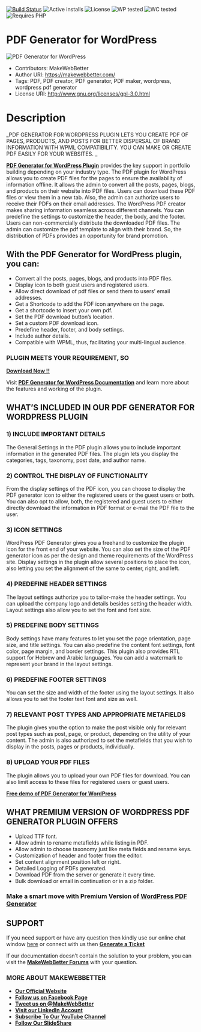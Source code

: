 [![Build Status](https://img.shields.io/travis/twbs/bootstrap/v4-dev.svg)](https://travis-ci.org/twbs/bootstrap) ![Active installs](https://img.shields.io/badge/Active-40%2B-brightgreen) ![License](https://img.shields.io/badge/License-GPLv3%20or%20later-yellowgreen) ![WP tested](https://img.shields.io/badge/WP%20tested-5.8.1-brightgreen) ![WC tested](https://img.shields.io/badge/WC%20tested-5.6.0-brightgreen) ![Requires PHP](https://img.shields.io/badge/Requires%20PHP-7.3.5-blue)
# PDF Generator for WordPress
![PDF Generator for WordPress](https://ps.w.org/pdf-generator-for-wp/assets/banner-772x250.png?rev=2537763)
* Contributors: MakeWebBetter
* Author URI: https://makewebbetter.com/
* Tags: PDF, PDF creator, PDF generator, PDF maker, wordpress, wordpress pdf generator
* License URI: http://www.gnu.org/licenses/gpl-3.0.html 

# Description
_PDF GENERATOR FOR WORDPRESS PLUGIN LETS YOU CREATE PDF OF PAGES, PRODUCTS, AND POSTS FOR BETTER DISPERSAL OF BRAND INFORMATION WITH WPML COMPATIBILITY. YOU CAN MAKE OR CREATE PDF EASILY FOR YOUR WEBSITES. _

**[PDF Generator for WordPress Plugin](https://wordpress.org/plugins/pdf-generator-for-wp/)** provides the key support in portfolio building depending on your industry type. The PDF plugin for WordPress allows you to create PDF files for the pages to ensure the availability of information offline. It allows the admin to convert all the posts, pages, blogs, and products on their website into PDF files. 
Users can download these PDF files or view them in a new tab. Also, the admin can authorize users to receive their PDFs on their email addresses. The WordPress PDF creator makes sharing information seamless across different channels. You can predefine the settings to customize the header, the body, and the footer.
Users can non-commercially distribute the downloaded PDF files. The admin can customize the pdf template to align with their brand. So, the distribution of PDFs provides an opportunity for brand promotion.

## With the PDF Generator for WordPress plugin, you can:

- Convert all the posts, pages, blogs, and products into PDF files.
- Display icon to both guest users and registered users.
- Allow direct download of pdf files or send them to users’ email addresses. 
- Get a Shortcode to add the PDF icon anywhere on the page.
- Get a shortcode to insert your own pdf.
- Set the PDF download button’s location. 
- Set a custom PDF download icon.
- Predefine header, footer, and body settings.
- Include author details. 
- Compatible with WPML, thus, facilitating your multi-lingual audience.

### PLUGIN MEETS YOUR REQUIREMENT, SO 
[**Download Now !!**](https://downloads.wordpress.org/plugin/pdf-generator-for-wp.zip) 

Visit [**PDF Generator for WordPress Documentation**](http://docs.makewebbetter.com/pdf-generator-for-wp/?utm_source=MWB-PDF-org&utm_medium=MWB-ORG-Page&utm_campaign=MWB-doc) and learn more about the features and working of the plugin.

## WHAT’S INCLUDED IN OUR PDF GENERATOR FOR WORDPRESS PLUGIN

### 1) INCLUDE IMPORTANT DETAILS
The General Settings in the PDF plugin allows you to include important information in the generated PDF files. The plugin lets you display the categories, tags, taxonomy, post date, and author name. 

### 2) CONTROL THE DISPLAY OF FUNCTIONALITY
From the display settings of the PDF icon, you can choose to display the PDF generator icon to either the registered users or the guest users or both. You can also opt to allow, both, the registered and guest users to either directly download the information in PDF format or e-mail the PDF file to the user.

### 3) ICON SETTINGS
WordPress PDF Generator gives you a freehand to customize the plugin icon for the front end of your website. You can also set the size of the PDF generator icon as per the design and theme requirements of the WordPress site. Display settings in the plugin allow several positions to place the icon, also letting you set the alignment of the same to center, right, and left.

### 4) PREDEFINE HEADER SETTINGS
The layout settings authorize you to tailor-make the header settings. You can upload the company logo and details besides setting the header width. Layout settings also allow you to set the font and font size. 

### 5) PREDEFINE BODY SETTINGS
Body settings have many features to let you set the page orientation, page size, and title settings. You can also predefine the content font settings, font color, page margin, and border settings. This plugin also provides RTL support for Hebrew and Arabic languages. You can add a watermark to represent your brand in the layout settings.

### 6) PREDEFINE FOOTER SETTINGS
You can set the size and width of the footer using the layout settings. It also allows you to set the footer text font and size as well. 

### 7) RELEVANT POST TYPES AND APPROPRIATE METAFIELDS
The plugin gives you the option to make the post visible only for relevant post types such as post, page, or product, depending on the utility of your content. The admin is also authorized to set the metafields that you wish to display in the posts, pages or products, individually.

### 8) UPLOAD YOUR PDF FILES
The plugin allows you to upload your own PDF files for download. You can also limit access to these files for registered users or guest users.

[**Free demo of PDF Generator for WordPress**](https://demo.makewebbetter.com/pdf-generator-for-wp/?utm_source=MWB-PDF-git&utm_medium=MWB-git-Page&utm_campaign=MWB-frontend_demo)

## WHAT PREMIUM VERSION OF WORDPRESS PDF GENERATOR PLUGIN OFFERS

- Upload TTF font.
- Allow admin to rename metafields while listing in PDF.
- Allow admin to choose taxonomy just like meta fields and rename keys.
- Customization of header and footer from the editor.
- Set content alignment position left or right.
- Detailed Logging of PDFs generated.
- Download PDF from the server or generate it every time.
- Bulk download or email in continuation or in a zip folder.

### Make a smart move with Premium Version of [WordPress PDF Generator](https://makewebbetter.com/product/wordpress-pdf-generator/?utm_source=MWB-PDF-git&utm_medium=MWB-git-Page&utm_campaign=MWB-PDF-pro)

## SUPPORT
If you need support or have any question then kindly use our online chat window [here](https://makewebbetter.com/?utm_source=MWB-PDF-git&utm_medium=MWB-git-page&utm_campaign=MWB-PDF-git) or  connect with us then [**Generate a Ticket**](https://makewebbetter.com/submit-query/)

If our documentation doesn’t contain the solution to your problem, you can visit the [**MakeWebBetter Forums**](https://forums.makewebbetter.com/?utm_source=MWB-pdf-git&utm_medium=MWB-git-page&utm_campaign=MWB-pdf-git) with your question.

### **MORE ABOUT MAKEWEBBETTER**

- [**Our Official Website**](https://makewebbetter.com/?utm_source=MWB-pdf-git&utm_medium=MWB-git&utm_campaign=git)
- [**Follow us on Facebook Page**](https://www.facebook.com/makewebbetter)
- [**Tweet us on @MakeWebBetter**](https://twitter.com/makewebbetter)
- [**Visit our LinkedIn Account**](https://www.linkedin.com/company/makewebbetter)
- [**Subscribe To Our YouTube Channel**](https://www.youtube.com/channel/UC7nYNf0JETOwW3GOD_EW2Ag)
- [**Follow Our SlideShare**](https://www.slideshare.net/MakeWebBetter)
